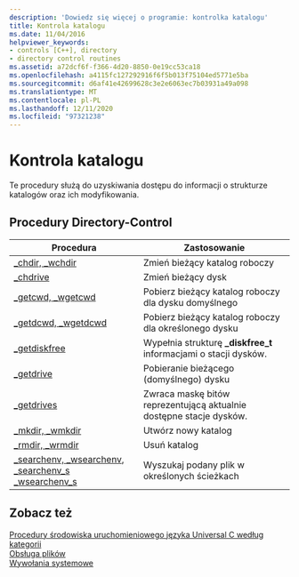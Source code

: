 ```yaml
---
description: 'Dowiedz się więcej o programie: kontrolka katalogu'
title: Kontrola katalogu
ms.date: 11/04/2016
helpviewer_keywords:
- controls [C++], directory
- directory control routines
ms.assetid: a72dcf6f-f366-4d20-8850-0e19cc53ca18
ms.openlocfilehash: a4115fc127292916f6f5b013f75104ed5771e5ba
ms.sourcegitcommit: d6af41e42699628c3e2e6063ec7b03931a49a098
ms.translationtype: MT
ms.contentlocale: pl-PL
ms.lasthandoff: 12/11/2020
ms.locfileid: "97321238"
---
```

# <a name="directory-control"></a>Kontrola katalogu

Te procedury służą do uzyskiwania dostępu do informacji o strukturze katalogów oraz ich modyfikowania.

## <a name="directory-control-routines"></a>Procedury Directory-Control

|Procedura|Zastosowanie|
|-------------|---------|
|[_chdir, _wchdir](../c-runtime-library/reference/chdir-wchdir.md)|Zmień bieżący katalog roboczy|
|[_chdrive](../c-runtime-library/reference/chdrive.md)|Zmień bieżący dysk|
|[_getcwd, _wgetcwd](../c-runtime-library/reference/getcwd-wgetcwd.md)|Pobierz bieżący katalog roboczy dla dysku domyślnego|
|[_getdcwd, _wgetdcwd](../c-runtime-library/reference/getdcwd-wgetdcwd.md)|Pobierz bieżący katalog roboczy dla określonego dysku|
|[_getdiskfree](../c-runtime-library/reference/getdiskfree.md)|Wypełnia strukturę **_diskfree_t** informacjami o stacji dysków.|
|[_getdrive](../c-runtime-library/reference/getdrive.md)|Pobieranie bieżącego (domyślnego) dysku|
|[_getdrives](../c-runtime-library/reference/getdrives.md)|Zwraca maskę bitów reprezentującą aktualnie dostępne stacje dysków.|
|[_mkdir, _wmkdir](../c-runtime-library/reference/mkdir-wmkdir.md)|Utwórz nowy katalog|
|[_rmdir, _wrmdir](../c-runtime-library/reference/rmdir-wrmdir.md)|Usuń katalog|
|[_searchenv, _wsearchenv](../c-runtime-library/reference/searchenv-wsearchenv.md), [_searchenv_s _wsearchenv_s](../c-runtime-library/reference/searchenv-s-wsearchenv-s.md)|Wyszukaj podany plik w określonych ścieżkach|

## <a name="see-also"></a>Zobacz też

[Procedury środowiska uruchomieniowego języka Universal C według kategorii](../c-runtime-library/run-time-routines-by-category.md)<br/>
[Obsługa plików](../c-runtime-library/file-handling.md)<br/>
[Wywołania systemowe](../c-runtime-library/system-calls.md)<br/>
